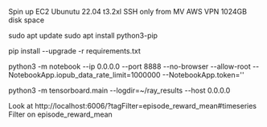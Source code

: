 Spin up EC2 
Ubunutu 22.04
t3.2xl
SSH only from MV AWS VPN
1024GB disk space 

sudo apt update 
sudo apt install python3-pip

pip install --upgrade -r requirements.txt

python3 -m notebook --ip 0.0.0.0 --port 8888 --no-browser --allow-root --NotebookApp.iopub_data_rate_limit=1000000 --NotebookApp.token='' 


python3 -m tensorboard.main --logdir=~/ray_results --host 0.0.0.0


Look at 
http://localhost:6006/?tagFilter=episode_reward_mean#timeseries 
Filter on episode_reward_mean 
